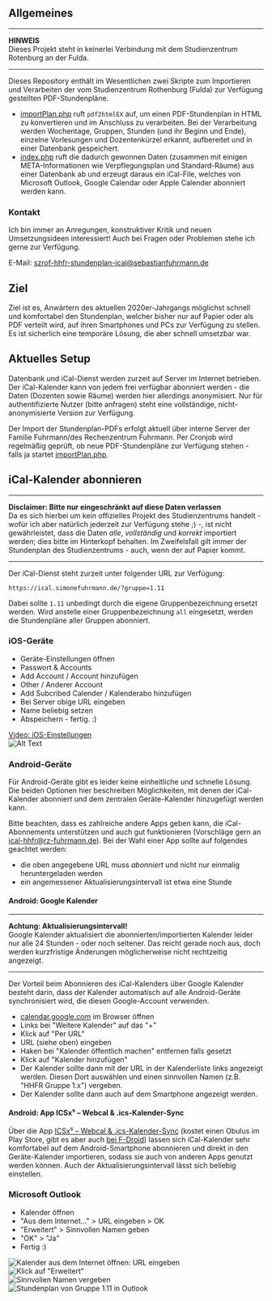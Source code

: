 ## Allgemeines
---
**HINWEIS**\
Dieses Projekt steht in keinerlei Verbindung mit dem Studienzentrum Rotenburg an der Fulda.  

---

Dieses Repository enthält im Wesentlichen zwei Skripte zum Importieren und Verarbeiten der vom Studienzentrum Rothenburg (Fulda) zur Verfügung gestellten PDF-Stundenpläne. 

- [importPlan.php](importPlan.php) ruft ```pdf2htmlEX``` auf, um einen PDF-Stundenplan in HTML zu konvertieren und im Anschluss zu verarbeiten. Bei der Verarbeitung werden Wochentage, Gruppen, Stunden (und ihr Beginn und Ende), einzelne Vorlesungen und Dozentenkürzel erkannt, aufbereitet und in einer Datenbank gespeichert. 
- [index.php](index.php) ruft die dadurch gewonnen Daten (zusammen mit einigen META-Informationen wie Verpflegungsplan und Standard-Räume) aus einer Datenbank ab und erzeugt daraus ein iCal-File, welches von Microsoft Outlook, Google Calendar oder Apple Calender abonniert werden kann. 

### Kontakt
Ich bin immer an Anregungen, konstruktiver Kritik und neuen Umsetzungsideen interessiert! Auch bei Fragen oder Problemen stehe ich gerne zur Verfügung. 

E-Mail: szrof-hhfr-stundenplan-ical@sebastianfuhrmann.de

## Ziel
Ziel ist es, Anwärtern des aktuellen 2020er-Jahrgangs möglichst schnell und komfortabel den Stundenplan, welcher bisher nur auf Papier oder als PDF verteilt wird, auf ihren Smartphones und PCs zur Verfügung zu stellen. Es ist sicherlich eine temporäre Lösung, die aber schnell umsetzbar war. 

## Aktuelles Setup
Datenbank und iCal-Dienst werden zurzeit auf Server im Internet betrieben. Der iCal-Kalender kann von jedem frei verfügbar abonniert werden - die Daten (Dozenten sowie Räume) werden hier allerdings anonymisiert. Nur für authentifizierte Nutzer (bitte anfragen) steht eine vollständige, nicht-anonymisierte Version zur Verfügung. 

Der Import der Stundenplan-PDFs erfolgt aktuell über interne Server der Familie Fuhrmann/des Rechenzentrum Fuhrmann. Per Cronjob wird regelmäßig geprüft, ob neue PDF-Stundenpläne zur Verfügung stehen - falls ja startet [importPlan.php](importPlan.php). 

## iCal-Kalender abonnieren
---
**Disclaimer: Bitte nur eingeschränkt auf diese Daten verlassen**\
Da es sich hierbei um kein offizielles Projekt des Studienzentrums handelt - wofür ich aber natürlich jederzeit zur Verfügung stehe ;) -, ist nicht gewährleistet, dass die Daten _alle_, _vollständig_ und _korrekt_ importiert werden; dies bitte im Hinterkopf behalten. 
Im Zweifelsfall gilt immer der Stundenplan des Studienzentrums - auch, wenn der auf Papier kommt. 

---
Der iCal-Dienst steht zurzeit unter folgender URL zur Verfügung:

```https://ical.simonefuhrmann.de/?gruppe=1.11```

Dabei sollte ```1.11``` unbedingt durch die eigene Gruppenbezeichnung ersetzt werden. Wird anstelle einer Gruppenbezeichnung ```all``` eingesetzt, werden die Stundenpläne aller Gruppen abonniert. 

### iOS-Geräte
- Geräte-Einstellungen öffnen
- Passwort & Accounts
- Add Account / Account hinzufügen
- Other / Anderer Account
- Add Subcribed Calender / Kalenderabo hinzufügen
- Bei Server obige URL eingeben
- Name beliebig setzen
- Abspeichern - fertig. :) 

[Video: iOS-Einstellungen](assets/iossettings.mp4) \
![Alt Text](assets/iossettings.gif)

### Android-Geräte
Für Android-Geräte gibt es leider keine einheitliche und schnelle Lösung. Die beiden Optionen hier beschreiben Möglichkeiten, mit denen der iCal-Kalender abonniert und dem zentralen Geräte-Kalender hinzugefügt werden kann. 

Bitte beachten, dass es zahlreiche andere Apps geben kann, die iCal-Abonnements unterstützen und auch gut funktionieren (Vorschläge gern an ical-hhfr@rz-fuhrmann.de). Bei der Wahl einer App sollte auf folgendes geachtet werden: 
- die oben angegebene URL muss _abonniert_ und nicht nur einmalig heruntergeladen werden
- ein angemessener Aktualisierungsintervall ist etwa eine Stunde

#### Android: Google Kalender
---
**Achtung: Aktualisierungsintervall!**\
Google Kalender aktualisiert die abonnierten/importierten Kalender leider nur alle 24 Stunden - oder noch seltener. Das reicht gerade noch aus, doch werden kurzfristige Änderungen möglicherweise nicht rechtzeitig angezeigt. 

---
Der Vorteil beim Abonnieren des iCal-Kalenders über Google Kalender besteht darin, dass der Kalender automatisch auf alle Android-Geräte synchronisiert wird, die diesen Google-Account verwenden. 

- [calendar.google.com](https://calendar.google.com/) im Browser öffnen
- Links bei "Weitere Kalender" auf das "+"
- Klick auf "Per URL"
- URL (siehe oben) eingeben
- Haken bei "Kalender öffentlich machen" entfernen falls gesetzt
- Klick auf "Kalender hinzufügen"
- Der Kalender sollte dann mit der URL in der Kalenderliste links angezeigt werden. Diesen Dort auswählen und einen sinnvollen Namen (z.B. "HHFR Gruppe 1.x") vergeben. 
- Der Kalender sollte dann auch auf dem Smartphone angezeigt werden. 

#### Android: App ICSx⁵ – Webcal & .ics-Kalender-Sync
Über die App [ICSx⁵ – Webcal & .ics-Kalender-Sync](https://play.google.com/store/apps/details?id=at.bitfire.icsdroid&hl=de) (kostet einen Obulus im Play Store, gibt es aber auch [bei F-Droid](https://f-droid.org/de/packages/at.bitfire.icsdroid/)) lassen sich iCal-Kalender sehr komfortabel auf dem Android-Smartphone abonnieren und direkt in den Geräte-Kalender importieren, sodass sie auch von anderen Apps genutzt werden können. Auch der Aktualisierungsintervall lässt sich beliebig einstellen. 


### Microsoft Outlook
- Kalender öffnen
- "Aus dem Internet..." > URL eingeben > OK
- "Erweitert" > Sinnvollen Namen geben
- "OK" > "Ja"
- Fertig :) 

![Kalender aus dem Internet öffnen: URL eingeben](assets/outlook1.png) \
![Klick auf "Erweitert"](assets/outlook2.png) \
![Sinnvollen Namen vergeben](assets/outlook3.png) \
![Stundenplan von Gruppe 1.11 in Outlook](assets/outlook4.png)
